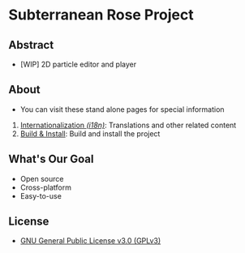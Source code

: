 # Subterranean Rose Project
## Abstract
- \[WIP\] 2D particle editor and player

## About
- You can visit these stand alone pages for special information
1. [Internationalization *(i18n)*](./i18n.en.md): Translations and other related content
2. [Build & Install](./build.en.md): Build and install the project

## What's Our Goal
- Open source
- Cross-platform
- Easy-to-use

## License
- [GNU General Public License v3.0 (GPLv3)](../LICENSE)
